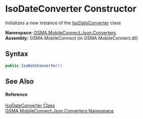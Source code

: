 IsoDateConverter Constructor
============================
Initializes a new instance of the [IsoDateConverter][1] class

**Namespace:** [GSMA.MobileConnect.Json.Converters][2]  
**Assembly:** GSMA.MobileConnect (in GSMA.MobileConnect.dll)

Syntax
------

```csharp
public IsoDateConverter()
```


See Also
--------

#### Reference
[IsoDateConverter Class][1]  
[GSMA.MobileConnect.Json.Converters Namespace][2]  

[1]: README.md
[2]: ../README.md
[3]: ../../_icons/Help.png
